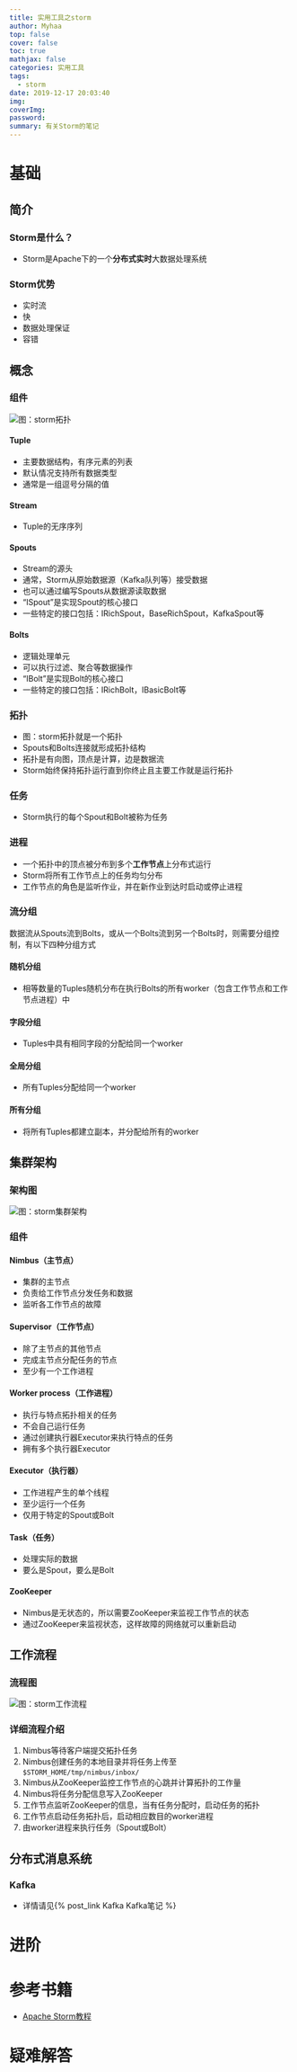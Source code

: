 ```yaml
---
title: 实用工具之storm
author: Myhaa
top: false
cover: false
toc: true
mathjax: false
categories: 实用工具
tags:
  - storm
date: 2019-12-17 20:03:40
img:
coverImg:
password:
summary: 有关Storm的笔记
---
```


# 基础

## 简介

### Storm是什么？

* Storm是Apache下的一个**分布式实时**大数据处理系统

### Storm优势

* 实时流
* 快
* 数据处理保证
* 容错

## 概念

### 组件

![图：storm拓扑](/Storm/core_concept.jpg)

#### Tuple

* 主要数据结构，有序元素的列表
* 默认情况支持所有数据类型
* 通常是一组逗号分隔的值

#### Stream

* Tuple的无序序列

#### Spouts

* Stream的源头
* 通常，Storm从原始数据源（Kafka队列等）接受数据
* 也可以通过编写Spouts从数据源读取数据
* “ISpout”是实现Spout的核心接口
* 一些特定的接口包括：IRichSpout，BaseRichSpout，KafkaSpout等

#### Bolts

* 逻辑处理单元
* 可以执行过滤、聚合等数据操作
* “IBolt”是实现Bolt的核心接口
* 一些特定的接口包括：IRichBolt，IBasicBolt等

### 拓扑

* 图：storm拓扑就是一个拓扑
* Spouts和Bolts连接就形成拓扑结构
* 拓扑是有向图，顶点是计算，边是数据流
* Storm始终保持拓扑运行直到你终止且主要工作就是运行拓扑

### 任务

* Storm执行的每个Spout和Bolt被称为任务

### 进程

* 一个拓扑中的顶点被分布到多个**工作节点**上分布式运行
* Storm将所有工作节点上的任务均匀分布
* 工作节点的角色是监听作业，并在新作业到达时启动或停止进程

### 流分组

数据流从Spouts流到Bolts，或从一个Bolts流到另一个Bolts时，则需要分组控制，有以下四种分组方式

#### 随机分组

* 相等数量的Tuples随机分布在执行Bolts的所有worker（包含工作节点和工作节点进程）中

#### 字段分组

* Tuples中具有相同字段的分配给同一个worker

#### 全局分组

* 所有Tuples分配给同一个worker

#### 所有分组

* 将所有Tuples都建立副本，并分配给所有的worker

## 集群架构

### 架构图

![图：storm集群架构](/Storm/storm_structure.jpg)

### 组件

#### Nimbus（主节点）

* 集群的主节点
* 负责给工作节点分发任务和数据
* 监听各工作节点的故障

#### Supervisor（工作节点）

* 除了主节点的其他节点
* 完成主节点分配任务的节点
* 至少有一个工作进程

#### Worker process（工作进程）

* 执行与特点拓扑相关的任务
* 不会自己运行任务
* 通过创建执行器Executor来执行特点的任务
* 拥有多个执行器Executor

#### Executor（执行器）

* 工作进程产生的单个线程
* 至少运行一个任务
* 仅用于特定的Spout或Bolt

#### Task（任务）

* 处理实际的数据
* 要么是Spout，要么是Bolt

#### ZooKeeper

* Nimbus是无状态的，所以需要ZooKeeper来监视工作节点的状态
* 通过ZooKeeper来监视状态，这样故障的网络就可以重新启动

## 工作流程

### 流程图

![图：storm工作流程](/Storm/storm_job_process.jpg)

### 详细流程介绍

1. Nimbus等待客户端提交拓扑任务
2. Nimbus创建任务的本地目录并将任务上传至`$STORM_HOME/tmp/nimbus/inbox/`
3. Nimbus从ZooKeeper监控工作节点的心跳并计算拓扑的工作量
4. Nimbus将任务分配信息写入ZooKeeper
5. 工作节点监听ZooKeeper的信息，当有任务分配时，启动任务的拓扑
6. 工作节点启动任务拓扑后，启动相应数目的worker进程
7. 由worker进程来执行任务（Spout或Bolt）

## 分布式消息系统

### Kafka

* 详情请见{% post_link Kafka Kafka笔记 %}

# 进阶

# 参考书籍

* [Apache Storm教程](<https://www.w3cschool.cn/apache_storm/>)

# 疑难解答

